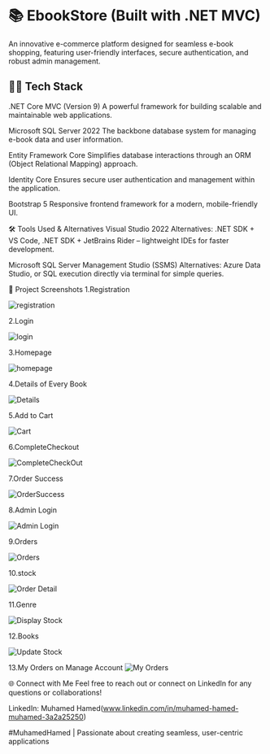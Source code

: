 # 📚 EbookStore (Built with .NET MVC)

An innovative e-commerce platform designed for seamless e-book shopping, 
featuring user-friendly interfaces, secure authentication, and robust admin management.

## 🧑‍💻 Tech Stack
.NET Core MVC (Version 9)
A powerful framework for building scalable and maintainable web applications.

Microsoft SQL Server 2022
The backbone database system for managing e-book data and user information.

Entity Framework Core
Simplifies database interactions through an ORM (Object Relational Mapping) approach.

Identity Core
Ensures secure user authentication and management within the application.

Bootstrap 5
Responsive frontend framework for a modern, mobile-friendly UI.

🛠 Tools Used & Alternatives
Visual Studio 2022
Alternatives: .NET SDK + VS Code, .NET SDK + JetBrains Rider – lightweight IDEs for faster development.

Microsoft SQL Server Management Studio (SSMS)
Alternatives: Azure Data Studio, or SQL execution directly via terminal for simple queries.

📸 Project Screenshots
1.Registration

![registration](./screenshots/1Register.png)

2.Login

![login](./screenshots/2afterregisterlogin.png)

3.Homepage

![homepage](./screenshots/3HomePage.png)

4.Details of Every Book

![Details](./screenshots/4DetailOfEveryBook.png)

5.Add to Cart

![Cart](./screenshots/5afteraddungtocart.png)


6.CompleteCheckout

![CompleteCheckOut](./screenshots/6CompleteCheckOut.png)


7.Order Success

![OrderSuccess](./screenshots/7OrderSucccess.png)


8.Admin Login

![Admin Login](./screenshots/8loginwithadmin.png)

9.Orders

![Orders](./screenshots/9Orders.png)

10.stock

![Order Detail](./screenshots/10Stocks.png)


11.Genre

![Display Stock](./screenshots/11Genre.png)

12.Books

![Update Stock](./screenshots/12Books.png)

13.My Orders on Manage Account
![My Orders](./screenshots/13myorders.png)

🌐 Connect with Me
Feel free to reach out or connect on LinkedIn for any questions or collaborations!

LinkedIn: Muhamed Hamed(www.linkedin.com/in/muhamed-hamed-muhamed-3a2a25250)

#MuhamedHamed | Passionate about creating seamless, user-centric applications
